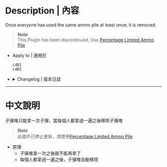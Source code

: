 # Description | 內容
Once everyone has used the same ammo pile at least once, it is removed.

> __Note__ 
<br/>This Plugin has been discontinued, Use [Percentage Limited Ammo Pile](https://forums.alliedmods.net/showthread.php?t=340484)

* Apply to | 適用於
	```
	L4D1
	L4D2
	```

* <details><summary>Changelog | 版本日誌</summary>

    * Archived (2024-10-30)
        * This Plugin has been discontinued
		* 停止更新

	* v1.4
		* Remake Code
		* Add more convars
		* Translation Support
		* Deny Sound
		* Provide a better method to check if player does fill a weapon fully from ammo pile
		* Compatible with [M60_GrenadeLauncher_patches](https://forums.alliedmods.net/showthread.php?t=323408)

	* v2.1
		* [Original Plugin by Thraka](http://forums.alliedmods.net/showthread.php?t=115898)
</details>

- - - -
# 中文說明
子彈堆只能拿一次子彈，當每個人都拿過一遍之後移除子彈堆

> __Note__ 
<br/>此插件已停止更新，請使用[Percentage Limited Ammo Pile](https://forums.alliedmods.net/showthread.php?t=340484)

* 原理
	* 子彈堆拿一次之後就不能再拿了
	* 每個人都拿過一遍之後，子彈堆自動移除


